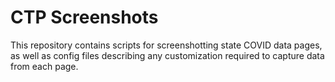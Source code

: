 # CTP Screenshots

This repository contains scripts for screenshotting state COVID data pages, as well as config files describing any customization required to capture data from each page.
